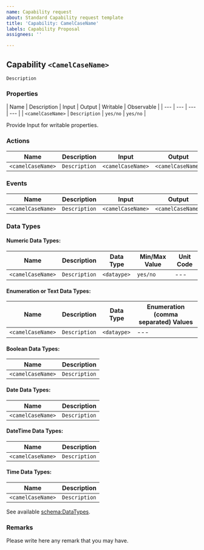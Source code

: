 ```yaml
---
name: Capability request
about: Standard Capability request template
title: 'Capability: CamelCaseName'
labels: Capability Proposal
assignees: ''

---
```


## Capability `<CamelCaseName>`

`Description`

### Properties

| Name | Description | Input | Output | Writable | Observable |
| --- | --- | --- | --- |
| `<camelCaseName>` | `Description` | `yes/no` | `yes/no` |

Provide Input for writable properties. 

### Actions

| Name | Description | Input | Output |
| --- | --- | --- | --- |
| `<camelCaseName>` | `Description` | `<camelCaseName>` | `<camelCaseName>` |

### Events

| Name | Description | Input | Output |
| --- | --- | --- | --- |
| `<camelCaseName>` | `Description` | `<camelCaseName>` | `<camelCaseName>` |

### Data Types

#### Numeric Data Types:

| Name | Description | Data Type | Min/Max Value | Unit Code |
| --- | --- | --- | --- | --- | 
| `<camelCaseName>` | `Description` | `<dataype>` | `yes/no` | --- | 

#### Enumeration or Text Data Types:
| Name | Description | Data Type | Enumeration (comma separated) Values |
| --- | --- |  --- | --- |
| `<camelCaseName>` | `Description` | `<dataype>` | --- | 

#### Boolean Data Types:
| Name | Description |
| --- | --- | 
| `<camelCaseName>` | `Description` |

#### Date Data Types:
| Name | Description |
| --- | --- |
| `<camelCaseName>` | `Description` |

#### DateTime Data Types:
| Name | Description |
| --- | --- |
| `<camelCaseName>` | `Description` |

#### Time Data Types:
| Name | Description |
| --- | --- |
| `<camelCaseName>` | `Description` |

See available [schema:DataTypes](http://schema.org/DataType).

### Remarks
Please write here any remark that you may have.
